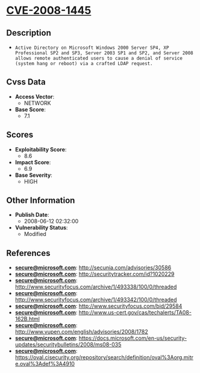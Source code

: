 
# [CVE-2008-1445](https://cve.mitre.org/cgi-bin/cvename.cgi?name=CVE-2008-1445)

## Description

- `Active Directory on Microsoft Windows 2000 Server SP4, XP Professional SP2 and SP3, Server 2003 SP1 and SP2, and Server 2008 allows remote authenticated users to cause a denial of service (system hang or reboot) via a crafted LDAP request.`

## Cvss Data

- **Access Vector**:
  - NETWORK
- **Base Score**:
  - 7.1

## Scores

- **Exploitability Score**:
  - 8.6
- **Impact Score**:
  - 6.9
- **Base Severity**:
  - HIGH

## Other Information

- **Publish Date**:
  - 2008-06-12 02:32:00
- **Vulnerability Status**:
  - Modified

## References

- **secure@microsoft.com**: http://secunia.com/advisories/30586
- **secure@microsoft.com**: http://securitytracker.com/id?1020229
- **secure@microsoft.com**: http://www.securityfocus.com/archive/1/493338/100/0/threaded
- **secure@microsoft.com**: http://www.securityfocus.com/archive/1/493342/100/0/threaded
- **secure@microsoft.com**: http://www.securityfocus.com/bid/29584
- **secure@microsoft.com**: http://www.us-cert.gov/cas/techalerts/TA08-162B.html
- **secure@microsoft.com**: http://www.vupen.com/english/advisories/2008/1782
- **secure@microsoft.com**: https://docs.microsoft.com/en-us/security-updates/securitybulletins/2008/ms08-035
- **secure@microsoft.com**: https://oval.cisecurity.org/repository/search/definition/oval%3Aorg.mitre.oval%3Adef%3A4910
